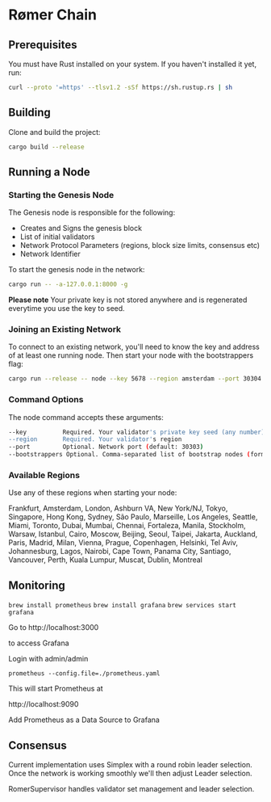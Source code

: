 # Rømer Chain

## Prerequisites

You must have Rust installed on your system. If you haven't installed it yet, run:

```bash
curl --proto '=https' --tlsv1.2 -sSf https://sh.rustup.rs | sh
```

## Building

Clone and build the project:

```bash
cargo build --release
```

## Running a Node

### Starting the Genesis Node
The Genesis node is responsible for the following:
* Creates and Signs the genesis block
* List of initial validators
* Network Protocol Parameters (regions, block size limits, consensus etc)
* Network Identifier

To start the genesis node in the network:

```bash
cargo run -- -a-127.0.0.1:8000 -g
```

**Please note** Your private key is not stored anywhere and is regenerated everytime you use the key to seed.

### Joining an Existing Network

To connect to an existing network, you'll need to know the key and address of at least one running node. Then start your node with the bootstrappers flag:

```bash
cargo run --release -- node --key 5678 --region amsterdam --port 30304 --bootstrappers 1234@127.0.0.1:30303
```

### Command Options

The node command accepts these arguments:

```bash
--key          Required. Your validator's private key seed (any number)
--region       Required. Your validator's region
--port         Optional. Network port (default: 30303)
--bootstrappers Optional. Comma-separated list of bootstrap nodes (format: key@ip:port)
```

### Available Regions

Use any of these regions when starting your node:

Frankfurt, Amsterdam, London, Ashburn VA, New York/NJ, Tokyo, Singapore, Hong Kong, Sydney, São Paulo, Marseille, Los Angeles, Seattle, Miami, Toronto, Dubai, Mumbai, Chennai, Fortaleza, Manila, Stockholm, Warsaw, Istanbul, Cairo, Moscow, Beijing, Seoul, Taipei, Jakarta, Auckland, Paris, Madrid, Milan, Vienna, Prague, Copenhagen, Helsinki, Tel Aviv, Johannesburg, Lagos, Nairobi, Cape Town, Panama City, Santiago, Vancouver, Perth, Kuala Lumpur, Muscat, Dublin, Montreal

## Monitoring
`brew install prometheus`
`brew install grafana`
`brew services start grafana`

Go to 
http://localhost:3000

to access Grafana

Login with admin/admin

`prometheus --config.file=./prometheus.yaml`

This will start Prometheus at

http://localhost:9090

Add Prometheus as a Data Source to Grafana

## Consensus
Current implementation uses Simplex with a round robin leader selection. Once the network is working smoothly we'll then adjust Leader selection.

RomerSupervisor handles validator set management and leader selection.